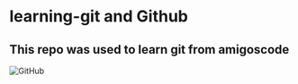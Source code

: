 # learning-git and Github
## This repo was used to learn git from amigoscode

![GitHub](https://user-images.githubusercontent.com/103492466/163378626-6523fe86-69c3-4327-b755-0c667e5fe0aa.jpg)

